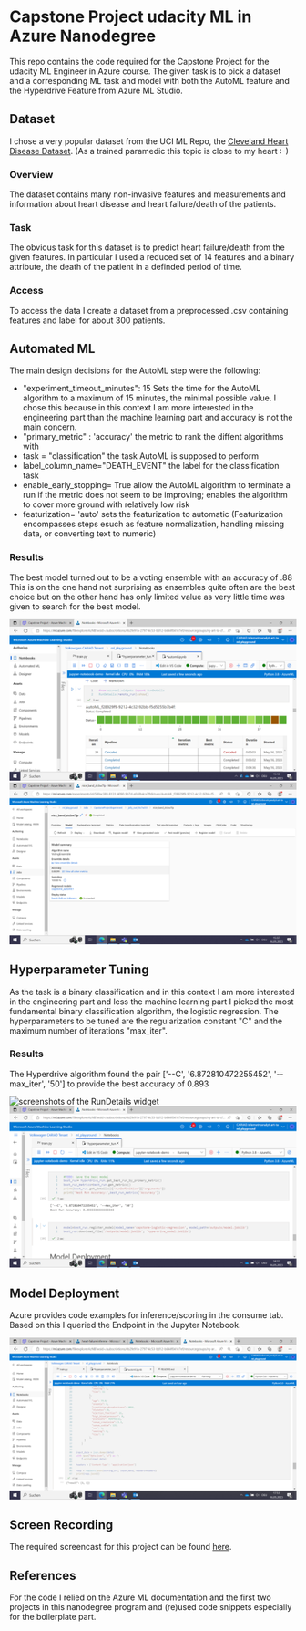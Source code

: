 # Capstone Project udacity ML in Azure Nanodegree

This repo contains the code required for the Capstone Project for the udacity ML Engineer in Azure course.
The given task is to pick a dataset and a corresponding ML task and model with both the AutoML feature and the Hyperdrive Feature from Azure ML Studio.

## Dataset

I chose a very popular dataset from the UCI ML Repo, the [Cleveland Heart Disease Dataset](https://archive.ics.uci.edu/ml/datasets/Heart+Disease). (As a trained paramedic this topic is close to my heart :-)

### Overview
The dataset contains many non-invasive features and measurements and information about heart disease and heart failure/death of the patients. 

### Task
The obvious task for this dataset is to predict heart failure/death from the given features. In particular I used a reduced set of 14 features and a binary attribute, the death of the patient in a definded period of time.

### Access
To access the data I create a dataset from a preprocessed .csv containing features and label for about 300 patients.

## Automated ML
The main design decisions for the AutoML step were the following:
- "experiment_timeout_minutes": 15 Sets the time for the AutoML algorithm to a maximum of 15 minutes, the minimal possible value. I chose this because in this context I am more interested in the engineering part than the machine learning part and accuracy is not the main concern.
- "primary_metric" : 'accuracy' the metric to rank the diffent algorithms with
- task = "classification" the task AutoML is supposed to perform
- label_column_name="DEATH_EVENT" the label for the classification task
- enable_early_stopping= True allow the AutoML algorithm to terminate a run if the metric does not seem to be improving; enables the algorithm to cover more ground with relatively low risk
- featurization= 'auto' sets the featurization to automatic (Featurization encompasses steps esuch as feature normalization, handling missing data, or converting text to numeric)
                           
### Results
The best model turned out to be a voting ensemble with an accuracy of .88 This is on the one hand not surprising as ensembles quite often are the best choice but on the other hand has only limited value as very little time was given to search for the best model.

![screenshots of the `RunDetails` widget](./images/rundetails_automl.png)
![screenshot of the best model trained with it's parameters](./images/best_model_automl.png)

## Hyperparameter Tuning
As the task is a binary classification and in this context I am more interested in the engineering part and less the machine learning part I picked the most fundamental binary classification algorithm, the logistic regression. The hyperparameters to be tuned are the regularization constant "C" and the maximum number of iterations "max_iter".


### Results

The Hyperdrive algorithm found the pair ['--C', '6.872810472255452', '--max_iter', '50'] to provide the best accuracy of 0.893

![screenshots of the `RunDetails` widget]("./images/rundetails_hyper.png") 
![screenshot of the best model trained with it's parameters](./images/best_model_hyper.png)

## Model Deployment

Azure provides code examples for inference/scoring in the consume tab. Based on this I queried the Endpoint in the Jupyter Notebook.

![screenshot of a query to the deployed model](./images/inference.png)

## Screen Recording
The required screencast for this project can be found [here](https://youtu.be/gmsfoQ8Fjjk).

## References

For the code I relied on the Azure ML documentation and the first two projects in this nanodegree program and (re)used code snippets especially for the boilerplate part.